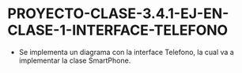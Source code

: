 # PROYECTO-CLASE-3.4.1-EJ-EN-CLASE-1-INTERFACE-TELEFONO

- Se implementa un diagrama con la interface Telefono, la cual va a implementar la clase SmartPhone.

